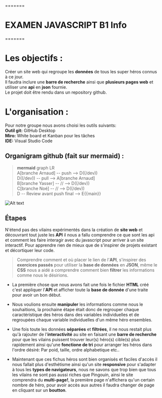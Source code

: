 =======
<h1> EXAMEN JAVASCRIPT B1 Info </h1>
=======

# Les objectifs :
Créer un site web qui regroupe les **données** de tous les super héros connus à ce jour. </br>
Il faudra inclure une **barre de recherche** ainsi que **plusieurs pages web** et utiliser une **api** en **json** fournie. </br>
Le projet doit être rendu dans un repository github. </br>

# L'organisation :

Pour notre groupe nous avons choisi les outils suivants:</br>
    **Outil git:** GitHub Desktop </br>
    **Miro:** White board et Kanban pour les tâches </br>
    **IDE:** Visual Studio Code </br>

## Organigram github (fait sur mermaid) :

>**mermaid** graph LR</br>A[branche Arnaud] -- push --> D((/dev))</br>D((/dev)) -- pull --> A[branche Arnaud]</br>B[branche Yasser] -- // --> D((/dev))</br>C[branche Noé] -- // --> D((/dev))</br>D -- Review avant push final --> E{{main}}</br>

 ![Alt text](https://i.imgur.com/OK8ltmW.png "Fait sur mermaid, open source markdown editor project") </br>

## Étapes

N'étend pas des vilains expérimentés dans la création de **site web** et découvrant tout juste les **API** il nous a fallu comprendre ce que sont les api et comment les faire interagir avec du javascript pour arriver à un site interactif. Pour apprendre rien de mieux que de s'inspirer de projets existant et décortiquer leur code.

>Comprendre comment et où placer le lien de l'**API**, s'inspirer des **exercices passés** pour utiliser la **base de données** en **JSON**,
>même le **CSS** nous a aidé a comprendre comment bien **filtrer** les informations comme nous le désirions.

- La première chose que nous avons fait une fois le fichier **HTML** créé c'est appliquer l'**API** et afficher toute la **base de donnée** d'une traite pour avoir un bon début.

- Nous voulions ensuite **manipuler** les informations comme nous le souhaitions, la prochaine étape était donc de regrouper chaque caractéristique des héros dans des variables individuelles et de regroupées chaque variable individuelles d'un même héro ensembles.

- Une fois toute les données **séparées** et **filtrées**, il ne nous restait plus qu'à rajouter de l'**interactivité** au site en faisant une **barre de recherche** pour que les vilains puissent trouver leur(s) héro(s) cible(s) plus rapidement ainsi qu'une **fonctione de tri** pour arranger les héros dans l'ordre désiré: Par poid, taille, ordre alphabetique etc..

- Maintenant que ces fichus héros sont bien organisés et faciles d'accès il nous fallait plus d'esthétisme ainsi qu'un site **responsive** pour s'adapter à tous les **types de navigateurs**, nous ne savons que trop bien que tous les vilains ne sont pas aussi riches que Pingouin, ainsi le site comprendra du **multi-page!**, la première page n'affichera qu'un certain nombre de héro, pour avoir accès aux autres il faudra changer de page en cliquant sur un **boutton**.

